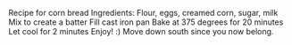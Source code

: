Recipe for corn bread
Ingredients: Flour, eggs, creamed corn, sugar, milk
Mix to create a batter
Fill cast iron pan
Bake at 375 degrees for 20 minutes
Let cool for 2 minutes
Enjoy! :)
Move down south since you now belong.

